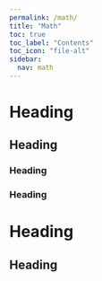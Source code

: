 ```yaml
---
permalink: /math/
title: "Math"
toc: true
toc_label: "Contents"
toc_icon: "file-alt"
sidebar:
  nav: math
---
```


# Heading
## Heading
### Heading
### Heading
# Heading
## Heading
 
